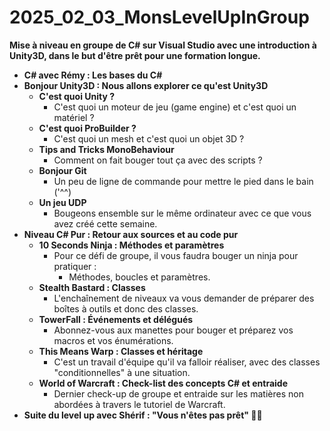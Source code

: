 # 2025_02_03_MonsLevelUpInGroup

**Mise à niveau en groupe de C# sur Visual Studio avec une introduction à Unity3D, dans le but d'être prêt pour une formation longue.**

- **C# avec Rémy : Les bases du C#**
- **Bonjour Unity3D : Nous allons explorer ce qu'est Unity3D**
  - **C'est quoi Unity ?**
    - C'est quoi un moteur de jeu (game engine) et c'est quoi un matériel ?
  - **C'est quoi ProBuilder ?**
    - C'est quoi un mesh et c'est quoi un objet 3D ?
  - **Tips and Tricks MonoBehaviour**
    - Comment on fait bouger tout ça avec des scripts ?
  - **Bonjour Git**
    - Un peu de ligne de commande pour mettre le pied dans le bain ('^^)
  - **Un jeu UDP**
    - Bougeons ensemble sur le même ordinateur avec ce que vous avez créé cette semaine.
- **Niveau C# Pur : Retour aux sources et au code pur**
  - **10 Seconds Ninja : Méthodes et paramètres**
    - Pour ce défi de groupe, il vous faudra bouger un ninja pour pratiquer :
      - Méthodes, boucles et paramètres.
  - **Stealth Bastard : Classes**
    - L'enchaînement de niveaux va vous demander de préparer des boîtes à outils et donc des classes.
  - **TowerFall : Événements et délégués**
    - Abonnez-vous aux manettes pour bouger et préparez vos macros et vos énumérations.
  - **This Means Warp : Classes et héritage**
    - C'est un travail d'équipe qu'il va falloir réaliser, avec des classes "conditionnelles" à une situation.
  - **World of Warcraft : Check-list des concepts C# et entraide**
    - Dernier check-up de groupe et entraide sur les matières non abordées à travers le tutoriel de Warcraft.
- **Suite du level up avec Shérif : "Vous n'êtes pas prêt" 🧙‍♂️**
